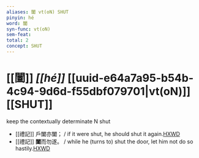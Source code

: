 ```yaml
---
aliases: 闔 vt(oN) SHUT
pinyin: hé
word: 闔
syn-func: vt(oN)
sem-feat: 
total: 2
concept: SHUT 
---
```

# [[闔]] *[[hé]]*  [[uuid-e64a7a95-b54b-4c94-9d6d-f55dbf079701|vt(oN)]] [[SHUT]]
keep the contextually determinate N shut
 - [[禮記]] 戶闔亦闔； / if it were shut, he should shut it again.[HXWD](https://hxwd.org/textview.html?location=KR1d0052_tls_001-16a.25)
 - [[禮記]] **闔**而勿遂。 / while he (turns to) shut the door, let him not do so hastily.[HXWD](https://hxwd.org/textview.html?location=KR1d0052_tls_001-16a.27)